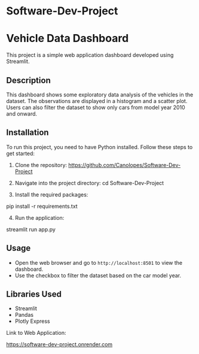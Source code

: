 # Software-Dev-Project
# Vehicle Data Dashboard

This project is a simple web application dashboard developed using Streamlit.

## Description

This dashboard shows some exploratory data analysis of the vehicles in the dataset. The observations are displayed in a histogram and a scatter plot. Users can also filter the dataset to show only cars from model year 2010 and onward.

## Installation

To run this project, you need to have Python installed. Follow these steps to get started:

1. Clone the repository:
https://github.com/Canolopes/Software-Dev-Project

2. Navigate into the project directory:
cd Software-Dev-Project

3. Install the required packages:

pip install -r requirements.txt

4. Run the application:

streamlit run app.py
## Usage

- Open the web browser and go to `http://localhost:8501` to view the dashboard.
- Use the checkbox to filter the dataset based on the car model year.

## Libraries Used

- Streamlit
- Pandas
- Plotly Express

Link to Web Application:

https://software-dev-project.onrender.com
